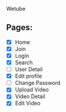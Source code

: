Wetube

## Pages:

- [x] Home
- [x] Join
- [x] Login
- [x] Search
- [ ] User Detail
- [x] Edit profile
- [ ] Change Password
- [x] Upload Video
- [x] Video Detail
- [x] Edit Video
